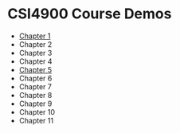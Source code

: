 # CSI4900 Course Demos

- [Chapter 1](ch1.md)
- Chapter 2
- Chapter 3
- Chapter 4
- [Chapter 5](../Chapter5/hat.html)
- Chapter 6
- Chapter 7
- Chapter 8
- Chapter 9
- Chapter 10
- Chapter 11
